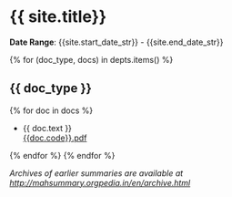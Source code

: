 # {{ site.title}}

**Date Range**: {{site.start_date_str}} - {{site.end_date_str}}


{% for (doc_type, docs) in depts.items() %}
## {{ doc_type }}
{% for doc in docs %}
- {{ doc.text }}\
  [{{doc.code}}.pdf]({{doc.url}})

{% endfor %}
{% endfor %}

*Archives of earlier summaries are available at http://mahsummary.orgpedia.in/en/archive.html*
